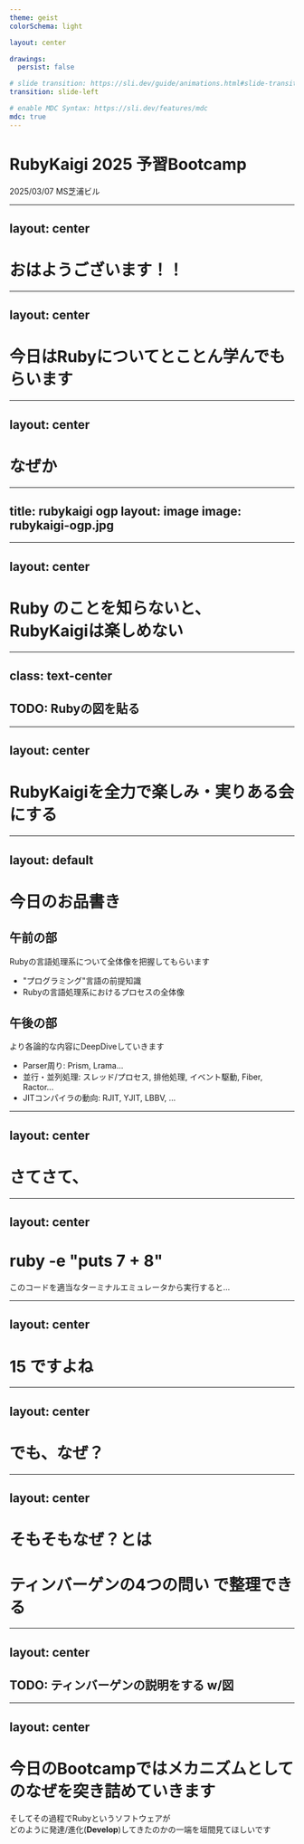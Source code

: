 ```yaml
---
theme: geist
colorSchema: light

layout: center

drawings:
  persist: false

# slide transition: https://sli.dev/guide/animations.html#slide-transitions
transition: slide-left

# enable MDC Syntax: https://sli.dev/features/mdc
mdc: true
---
```


# RubyKaigi 2025 予習Bootcamp

2025/03/07 MS芝浦ビル

---
layout: center
---

# おはようございます！！



---
layout: center
---

# 今日はRubyについてとことん学んでもらいます

---
layout: center
---

# なぜか

---
title: rubykaigi ogp
layout: image
image: rubykaigi-ogp.jpg
---


---
layout: center
---

# Ruby のことを知らないと、<br/>RubyKaigiは楽しめない

---
class: text-center
---

## TODO: Rubyの図を貼る



---
layout: center
---

# RubyKaigiを全力で楽しみ・実りある会にする


---
layout: default
---

# 今日のお品書き
## 午前の部
<p class="text-2xl text-black">Rubyの言語処理系について全体像を把握してもらいます</p>
<ul class="text-xl">
  <li>"プログラミング"言語の前提知識</li>
  <li>Rubyの言語処理系におけるプロセスの全体像</li>
</ul>

## 午後の部
<p class="text-2xl text-black">より各論的な内容にDeepDiveしていきます</p>
<ul class="text-xl">
  <li>Parser周り: Prism, Lrama...</li>
  <li>並行・並列処理: スレッド/プロセス, 排他処理, イベント駆動, Fiber, Ractor...</li>
  <li>JITコンパイラの動向: RJIT, YJIT, LBBV, ...</li>
</ul>


---
layout: center
---

# さてさて、


---
layout: center
---

# ruby -e "puts 7 + 8"
<p class="text-xl">このコードを適当なターミナルエミュレータから実行すると...</p>


---
layout: center
---

# 15 <span class="text-xl">ですよね</span>


---
layout: center
---

<h1 class="font-bold text-2xl text-black"> でも、<strong class="text-4xl text-black">なぜ？</strong></h1>


---
layout: center
---

# <span class="text-xl">そもそも</span>なぜ？<span class="text-xl">とは</span>
# ティンバーゲンの4つの問い <span class="text-xl">で整理できる</span>

---
layout: center
---

## TODO: ティンバーゲンの説明をする w/図


---
layout: center
---

# <span class="text-xl">今日のBootcampでは</span>メカニズムとしてのなぜ<span class="text-xl">を突き詰めていきます</span>

<p class="text-2xl text-black">そしてその過程でRubyというソフトウェアが<br/>どのように発達/進化(<strong>Develop</strong>)してきたのかの一端を垣間見てほしいです</p>
